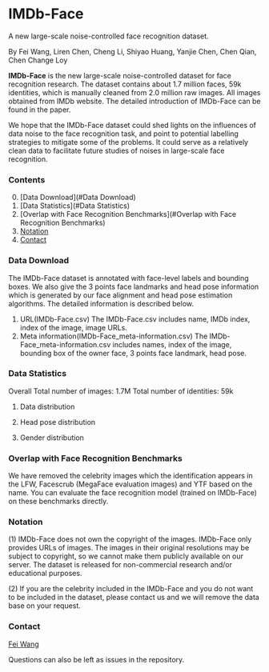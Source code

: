 # IMDb-Face
A new large-scale noise-controlled face recognition dataset.

By Fei Wang, Liren Chen, Cheng Li, Shiyao Huang, Yanjie Chen, Chen Qian, Chen Change Loy

**IMDb-Face** is the new large-scale noise-controlled dataset for face recognition research. The dataset contains about 1.7 million faces, 59k identities, which is manually cleaned from 2.0 million raw images. All images obtained from IMDb website. The detailed introduction of IMDb-Face can be found in the paper.

We hope that the IMDb-Face dataset could shed lights on the influences of data noise to the face recognition task, and point to potential labelling strategies to mitigate some of the problems. It could serve as a relatively clean data to facilitate future studies of noises in large-scale face recognition.

### Contents
0. [Data Download](#Data Download)
0. [Data Statistics](#Data Statistics)
0. [Overlap with Face Recognition Benchmarks](#Overlap with Face Recognition Benchmarks)
0. [Notation](#Notation)
0. [Contact](#Contact)

### Data Download
The IMDb-Face dataset is annotated with face-level labels and bounding boxes. We also give the 3 points face landmarks and head pose information which is generated by our face alignment and head pose estimation algorithms. The detailed information is described below.
1. URL(IMDb-Face.csv)
The IMDb-Face.csv includes name, IMDb index, index of the image, image URLs.
2. Meta information(IMDb-Face_meta-information.csv)
The IMDb-Face_meta-information.csv includes names, index of the image, bounding box of the owner face, 3 points face landmark, head pose.

### Data Statistics
Overall
Total number of images: 1.7M
Total number of identities: 59k
1. Data distribution

2. Head pose distribution

3. Gender distribution

### Overlap with Face Recognition Benchmarks
We have removed the celebrity images which the identification appears in the LFW, Facescrub (MegaFace evaluation images) and YTF based on the name. You can evaluate the face recognition model (trained on IMDb-Face) on these benchmarks directly. 

### Notation
(1) IMDb-Face does not own the copyright of the images. IMDb-Face only provides URLs of images. The images in their original resolutions may be subject to copyright, so we cannot make them publicly available on our server. The dataset is released for non-commercial research and/or educational purposes. 

(2) If you are the celebrity included in the IMDb-Face and you do not want to be included in the dataset, please contact us and we will remove the data base on your request.

### Contact
[Fei Wang](wangfei@sensetime.com)

  Questions can also be left as issues in the repository. 
